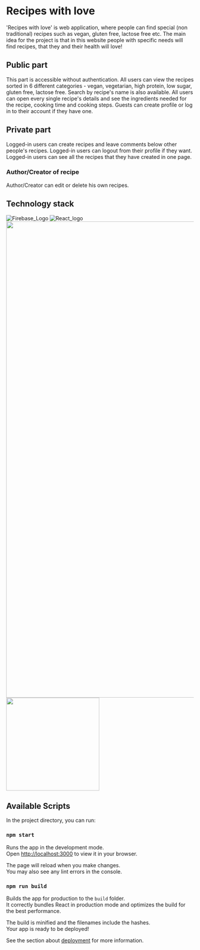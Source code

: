 # Recipes with love 
'Recipes with love' is web application, where people can find special (non traditional) recipes such as vegan, gluten free, lactose free etc. The main idea for the project is that in this website people with specific needs will find recipes, that they and their health will love!

## Public part
This part is accessible without authentication. 
All users can view the recipes sorted in 6 different categories - vegan, vegetarian, high protein, low sugar, gluten free, lactose free. Search by recipe's name is also available. 
All users can open every single recipe's details and see the ingredients needed for the recipe, cooking time and cooking steps. 
Guests can create profile or log in to their account if they have one.

## Private part
Logged-in users can create recipes and leave comments below other people's recipes. 
Logged-in users can logout from their profile if they want. 
Logged-in users can see all the recipes that they have created in one page.
### Author/Creator of recipe
Author/Creator can edit or delete his own recipes.

## Technology stack
![Firebase_Logo](https://user-images.githubusercontent.com/57937530/232789614-f9db1b52-618a-408c-abb6-f416ee5c0c93.png)
![React_logo](https://user-images.githubusercontent.com/57937530/232789955-d7e59f78-45fd-489a-85da-d98b179a3cf2.png)
<img src="https://user-images.githubusercontent.com/57937530/232789614-f9db1b52-618a-408c-abb6-f416ee5c0c93.png" width="1280" height="1280">
<img src="https://user-images.githubusercontent.com/57937530/232789955-d7e59f78-45fd-489a-85da-d98b179a3cf2.png" width="250" height="250">
## Available Scripts


In the project directory, you can run:

### `npm start`

Runs the app in the development mode.\
Open [http://localhost:3000](http://localhost:3000) to view it in your browser.

The page will reload when you make changes.\
You may also see any lint errors in the console.

### `npm run build`

Builds the app for production to the `build` folder.\
It correctly bundles React in production mode and optimizes the build for the best performance.

The build is minified and the filenames include the hashes.\
Your app is ready to be deployed!

See the section about [deployment](https://facebook.github.io/create-react-app/docs/deployment) for more information.
